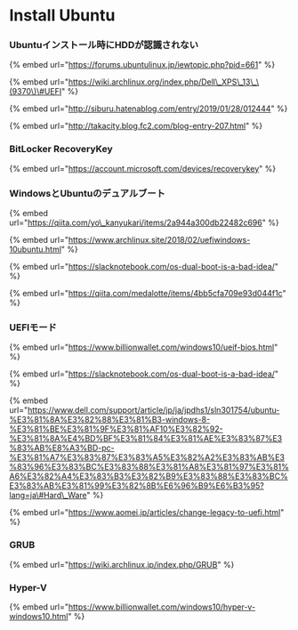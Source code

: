 # Install Ubuntu

### Ubuntuインストール時にHDDが認識されない

{% embed url="https://forums.ubuntulinux.jp/iewtopic.php?pid=661" %}

{% embed url="https://wiki.archlinux.org/index.php/Dell\_XPS\_13\_\(9370\)\#UEFI" %}

{% embed url="http://siburu.hatenablog.com/entry/2019/01/28/012444" %}

{% embed url="http://takacity.blog.fc2.com/blog-entry-207.html" %}





### BitLocker RecoveryKey

{% embed url="https://account.microsoft.com/devices/recoverykey" %}





### WindowsとUbuntuのデュアルブート

{% embed url="https://qiita.com/yo\_kanyukari/items/2a944a300db22482c696" %}

{% embed url="https://www.archlinux.site/2018/02/uefiwindows-10ubuntu.html" %}

{% embed url="https://slacknotebook.com/os-dual-boot-is-a-bad-idea/" %}

{% embed url="https://qiita.com/medalotte/items/4bb5cfa709e93d044f1c" %}





### UEFIモード

{% embed url="https://www.billionwallet.com/windows10/ueif-bios.html" %}

{% embed url="https://slacknotebook.com/os-dual-boot-is-a-bad-idea/" %}

{% embed url="https://www.dell.com/support/article/jp/ja/jpdhs1/sln301754/ubuntu-%E3%81%8A%E3%82%88%E3%81%B3-windows-8-%E3%81%BE%E3%81%9F%E3%81%AF10%E3%82%92-%E3%81%8A%E4%BD%BF%E3%81%84%E3%81%AE%E3%83%87%E3%83%AB%E8%A3%BD-pc-%E3%81%A7%E3%83%87%E3%83%A5%E3%82%A2%E3%83%AB%E3%83%96%E3%83%BC%E3%83%88%E3%81%A8%E3%81%97%E3%81%A6%E3%82%A4%E3%83%B3%E3%82%B9%E3%83%88%E3%83%BC%E3%83%AB%E3%81%99%E3%82%8B%E6%96%B9%E6%B3%95?lang=ja\#Hard\_Ware" %}



{% embed url="https://www.aomei.jp/articles/change-legacy-to-uefi.html" %}



### GRUB

{% embed url="https://wiki.archlinux.jp/index.php/GRUB" %}



### Hyper-V

{% embed url="https://www.billionwallet.com/windows10/hyper-v-windows10.html" %}





